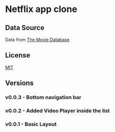 # Netflix app clone

## Data Source

Data from [The Movie Database](https://www.themoviedb.org/)

## License

[MIT](LICENSE)

## Versions 

### v0.0.3 - Bottom navigation bar
### v0.0.2 - Added Video Player inside the list
### v0.0.1 - Basic Layout
